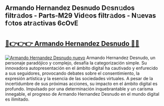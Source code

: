 ## Armando Hernandez Desnudo D𝚎sn𝚞dos filtr𝚊dos - Parts-M29 Vid𝚎os filtr𝚊dos - N𝚞evas f𝚘tos atr𝚊ctivas 6cOvE

# <h2><a href="http://mb0o213.tromn.icu/?c=Armando+Hernandez+Desnudo">🔗👉👉👉 Armando Hernandez Desnudo 🔗🔗</a></h2>

[![Armando Hernandez Desnudo nuevo](https://i.imgur.com/pEAQMta.gif)](http://mb0o213.tromn.icu/?c=Armando+Hernandez+Desnudo)
Armando Hernandez Desnudo, un personaje paradójico y complejo, desafía la categorización simple. Su innovadora autopresentación en el ámbito digital ha cautivado y enfurecido a sus seguidores, provocando debates sobre el consentimiento, la expresión artística y la esencia de las sociedades virtuales. A pesar de la incertidumbre de sus próximas acciones, su impacto en el ámbito digital es profundo. Impulsado por una determinación inquebrantable y un carisma innegable, el progreso de Armando Hernandez Desnudo en el mundo digital es ilimitado.
